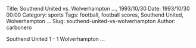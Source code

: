 Title: Southend United vs. Wolverhampton …, 1993/10/30
Date: 1993/10/30 00:00
Category: sports
Tags: football, football scores, Southend United, Wolverhampton …
Slug: southend-united-vs-wolverhampton
Author: carbonero


Southend United 1 - 1 Wolverhampton …
